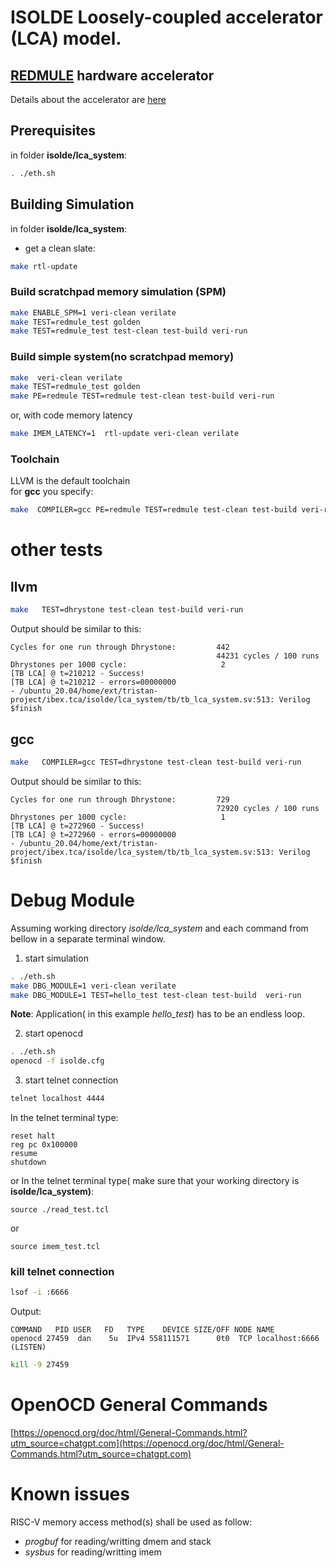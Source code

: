 # ISOLDE Loosely-coupled accelerator (LCA) model. 
## [REDMULE](https://github.com/ISOLDE-Project/redmule) hardware accelerator
Details about the accelerator are [here](https://github.com/ISOLDE-Project/redmule?tab=readme-ov-file#redmule)
## Prerequisites
in folder **isolde/lca_system**:  
```sh
. ./eth.sh
```
## Building Simulation
in folder **isolde/lca_system**:  
* get a clean slate:
```sh
make rtl-update
```
### Build scratchpad memory simulation (SPM)
```sh
make ENABLE_SPM=1 veri-clean verilate
make TEST=redmule_test golden
make TEST=redmule_test test-clean test-build veri-run
```
### Build simple system(no scratchpad memory)
```sh
make  veri-clean verilate
make TEST=redmule_test golden
make PE=redmule TEST=redmule test-clean test-build veri-run
```
or, with code memory latency
```sh
make IMEM_LATENCY=1  rtl-update veri-clean verilate
```

### Toolchain
LLVM is the default toolchain   
for **gcc** you specify:

```sh
make  COMPILER=gcc PE=redmule TEST=redmule test-clean test-build veri-run
```


# other tests
## llvm

```sh
make   TEST=dhrystone test-clean test-build veri-run
```
Output should be similar to this:
```
Cycles for one run through Dhrystone:         442
                                              44231 cycles / 100 runs
Dhrystones per 1000 cycle:                     2
[TB LCA] @ t=210212 - Success!
[TB LCA] @ t=210212 - errors=00000000
- /ubuntu_20.04/home/ext/tristan-project/ibex.tca/isolde/lca_system/tb/tb_lca_system.sv:513: Verilog $finish
```
## gcc
```sh
make   COMPILER=gcc TEST=dhrystone test-clean test-build veri-run
```
Output should be similar to this:
```
Cycles for one run through Dhrystone:         729
                                              72920 cycles / 100 runs
Dhrystones per 1000 cycle:                     1
[TB LCA] @ t=272960 - Success!
[TB LCA] @ t=272960 - errors=00000000
- /ubuntu_20.04/home/ext/tristan-project/ibex.tca/isolde/lca_system/tb/tb_lca_system.sv:513: Verilog $finish
```


# Debug Module

Assuming working directory *isolde/lca_system* and each command from bellow in a separate terminal window.  
1. start simulation
```sh
. ./eth.sh
make DBG_MODULE=1 veri-clean verilate
make DBG_MODULE=1 TEST=hello_test test-clean test-build  veri-run
```
**Note**: Application( in this example *hello_test*) has to be an endless loop.   

2. start openocd
```sh
. ./eth.sh
openocd -f isolde.cfg 
```
3. start telnet connection
```sh
telnet localhost 4444
```
In the telnet terminal type:   
```
reset halt
reg pc 0x100000
resume
shutdown
```
or 
In the telnet terminal type( make sure that your working directory is **isolde/lca_system)**:   
```
source ./read_test.tcl
```
or
```
source imem_test.tcl
```
### kill telnet connection
```sh
lsof -i :6666
```
Output:
```
COMMAND   PID USER   FD   TYPE    DEVICE SIZE/OFF NODE NAME
openocd 27459  dan    5u  IPv4 558111571      0t0  TCP localhost:6666 (LISTEN)
```
```sh
kill -9 27459
```
# OpenOCD General Commands
[https://openocd.org/doc/html/General-Commands.html?utm_source=chatgpt.com](https://openocd.org/doc/html/General-Commands.html?utm_source=chatgpt.com)
# Known issues
 RISC-V memory access method(s) shall be used as follow:
 - *progbuf*  for reading/writting dmem and stack
 - *sysbus*   for reading/writting imem